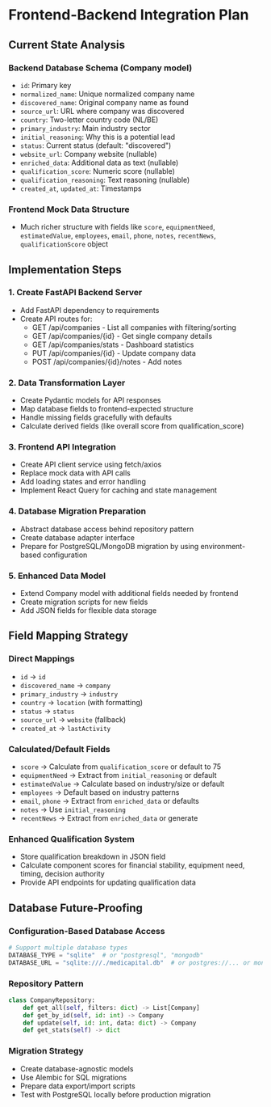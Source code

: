 # Frontend-Backend Integration Plan

## Current State Analysis

### Backend Database Schema (Company model)
- `id`: Primary key
- `normalized_name`: Unique normalized company name
- `discovered_name`: Original company name as found
- `source_url`: URL where company was discovered
- `country`: Two-letter country code (NL/BE)
- `primary_industry`: Main industry sector
- `initial_reasoning`: Why this is a potential lead
- `status`: Current status (default: "discovered")
- `website_url`: Company website (nullable)
- `enriched_data`: Additional data as text (nullable)
- `qualification_score`: Numeric score (nullable)
- `qualification_reasoning`: Text reasoning (nullable)
- `created_at`, `updated_at`: Timestamps

### Frontend Mock Data Structure
- Much richer structure with fields like `score`, `equipmentNeed`, `estimatedValue`, `employees`, `email`, `phone`, `notes`, `recentNews`, `qualificationScore` object

## Implementation Steps

### 1. Create FastAPI Backend Server
- Add FastAPI dependency to requirements
- Create API routes for:
  - GET /api/companies - List all companies with filtering/sorting
  - GET /api/companies/{id} - Get single company details
  - GET /api/companies/stats - Dashboard statistics
  - PUT /api/companies/{id} - Update company data
  - POST /api/companies/{id}/notes - Add notes

### 2. Data Transformation Layer
- Create Pydantic models for API responses
- Map database fields to frontend-expected structure
- Handle missing fields gracefully with defaults
- Calculate derived fields (like overall score from qualification_score)

### 3. Frontend API Integration
- Create API client service using fetch/axios
- Replace mock data with API calls
- Add loading states and error handling
- Implement React Query for caching and state management

### 4. Database Migration Preparation
- Abstract database access behind repository pattern
- Create database adapter interface
- Prepare for PostgreSQL/MongoDB migration by using environment-based configuration

### 5. Enhanced Data Model
- Extend Company model with additional fields needed by frontend
- Create migration scripts for new fields
- Add JSON fields for flexible data storage

## Field Mapping Strategy

### Direct Mappings
- `id` → `id`
- `discovered_name` → `company`
- `primary_industry` → `industry`
- `country` → `location` (with formatting)
- `status` → `status`
- `source_url` → `website` (fallback)
- `created_at` → `lastActivity`

### Calculated/Default Fields
- `score` → Calculate from `qualification_score` or default to 75
- `equipmentNeed` → Extract from `initial_reasoning` or default
- `estimatedValue` → Calculate based on industry/size or default
- `employees` → Default based on industry patterns
- `email`, `phone` → Extract from `enriched_data` or defaults
- `notes` → Use `initial_reasoning`
- `recentNews` → Extract from `enriched_data` or generate

### Enhanced Qualification System
- Store qualification breakdown in JSON field
- Calculate component scores for financial stability, equipment need, timing, decision authority
- Provide API endpoints for updating qualification data

## Database Future-Proofing

### Configuration-Based Database Access
```python
# Support multiple database types
DATABASE_TYPE = "sqlite"  # or "postgresql", "mongodb"
DATABASE_URL = "sqlite:///./medicapital.db"  # or postgres://... or mongodb://...
```

### Repository Pattern
```python
class CompanyRepository:
    def get_all(self, filters: dict) -> List[Company]
    def get_by_id(self, id: int) -> Company
    def update(self, id: int, data: dict) -> Company
    def get_stats(self) -> dict
```

### Migration Strategy
- Create database-agnostic models
- Use Alembic for SQL migrations
- Prepare data export/import scripts
- Test with PostgreSQL locally before production migration
